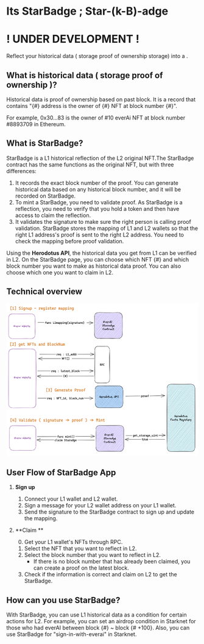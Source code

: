 # Its StarBadge ; Star-(k-B)-adge
# ! UNDER DEVELOPMENT !
Reflect your historical data ( storage proof of ownership storage) into a .

## What is historical data ( storage proof of ownership )?

Historical data is proof of ownership based on past block. It is a record that contains "{#} address is the owner of {#} NFT at block number {#}".

For example, 0x30…83 is the owner of #10 everAi NFT at block number #8893709 in Ethereum.

## What is StarBadge?

StarBadge is a L1 historical reflection of the L2 original NFT.The StarBadge contract has the same functions as the original NFT, but with three differences:

1. It records the exact block number of the proof. You can generate historical data based on any historical block number, and it will be recorded on StarBadge.
2. To mint a StarBadge, you need to validate proof. As StarBadge is a reflection, you need to verify that you hold a token and then have access to claim the reflection.
3. It validates the signature to make sure the right person is calling proof validation. StarBadge stores the mapping of L1 and L2 wallets so that the right L1 address's proof is sent to the right L2 address. You need to check the mapping before proof validation.

Using the <b>Herodotus API</b>, the historical data you get from L1 can be verified in L2. On the StarBadge page, you can choose which NFT {#} and which block number you want to make as historical data proof. You can also choose which one you want to claim in L2.

## Technical overview

<div align="center">
  <img src="docs/diagram.png" height="400">
  <br />
</div>

## User Flow of StarBadge App

1. **Sign up**

   1. Connect your L1 wallet and L2 wallet.
   2. Sign a message for your L2 wallet address on your L1 wallet.
   3. Send the signature to the StarBadge contract to sign up and update the mapping.

2. **Claim **

   0. Get your L1 wallet's NFTs through RPC.
   1. Select the NFT that you want to reflect in L2.
   2. Select the block number that you want to reflect in L2.
      - If there is no block number that has already been claimed, you can create a proof on the latest block.
   3. Check if the information is correct and claim on L2 to get the StarBadge.

## How can you use StarBadge?

With StarBadge, you can use L1 historical data as a condition for certain actions for L2. For example, you can set an airdrop condition in Starknet for those who had everAI between block {#} ~ block {# +100}. Also, you can use StarBadge for "sign-in-with-everai" in Starknet.
